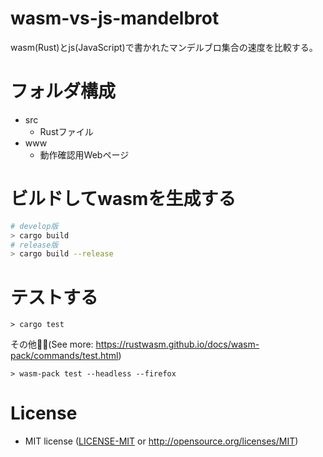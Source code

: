 
# wasm-vs-js-mandelbrot

wasm(Rust)とjs(JavaScript)で書かれたマンデルブロ集合の速度を比較する。

# フォルダ構成

* src
  - Rustファイル
* www
  - 動作確認用Webページ

# ビルドしてwasmを生成する

```sh
# develop版
> cargo build
# release版
> cargo build --release
```

# テストする

```
> cargo test
```

その他🤷‍♂️(See more: https://rustwasm.github.io/docs/wasm-pack/commands/test.html)

```
> wasm-pack test --headless --firefox
```


# License

* MIT license ([LICENSE-MIT](LICENSE-MIT) or http://opensource.org/licenses/MIT)
